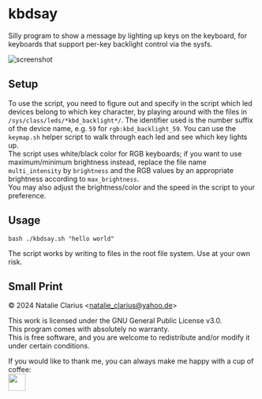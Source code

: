# kbdsay

Silly program to show a message by lighting up keys on the keyboard, for keyboards that support per-key backlight control via the sysfs.

![screenshot](screenshot.gif)

## Setup

To use the script, you need to figure out and specify in the script which led devices belong to which key character, by playing around with the files in `/sys/class/leds/*kbd_backlight*/`. The identifier used is the number suffix of the device name, e.g. `59` for `rgb:kbd_backlight_59`. You can use the `keymap.sh` helper script to walk through each led and see which key lights up.  
The script uses white/black color for RGB keyboards; if you want to use maximum/minimum brightness instead, replace the file name `multi_intensity` by `brightness` and the RGB values by an appropriate brightness according to `max_brightness`.  
You may also adjust the brightness/color and the speed in the script to your preference.

## Usage

```
bash ./kbdsay.sh "hello world"
```

The script works by writing to files in the root file system. Use at your own risk.

## Small Print

© 2024 Natalie Clarius \<natalie_clarius@yahoo.de\>

This work is licensed under the GNU General Public License v3.0.  
This program comes with absolutely no warranty.  
This is free software, and you are welcome to redistribute and/or modify it under certain conditions.  

If you would like to thank me, you can always make me happy with a cup of coffee:  
<a href="https://www.paypal.com/donate/?hosted_button_id=7LUUJD83BWRM4"><img src="https://www.paypalobjects.com/en_US/DK/i/btn/btn_donateCC_LG.gif" height="35"/></a>

